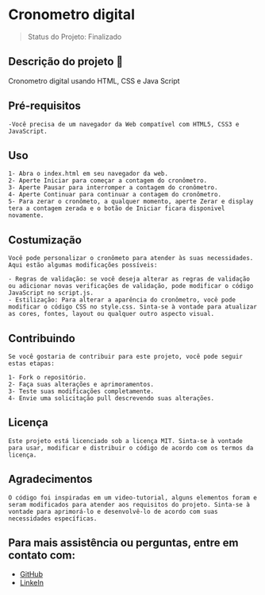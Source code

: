 <h1>Cronometro digital</h1>

> Status do Projeto: Finalizado

## Descrição do projeto :page_with_curl: 

<p align="justify">
  Cronometro digital usando HTML, CSS e Java Script 
</p>

## Pré-requisitos
    -Você precisa de um navegador da Web compatível com HTML5, CSS3 e JavaScript.
    
## Uso
    1- Abra o index.html em seu navegador da web.
    2- Aperte Iniciar para começar a contagem do cronômetro.
    3- Aperte Pausar para interromper a contagem do cronômetro.
    4- Aperte Continuar para continuar a contagem do cronômetro.
    5- Para zerar o cronômeto, a qualquer momento, aperte Zerar e display tera a contagem zerada e o botão de Iniciar ficara disponivel novamente.
    
## Costumização
    Você pode personalizar o cronômeto para atender às suas necessidades. Aqui estão algumas modificações possíveis:

    - Regras de validação: se você deseja alterar as regras de validação ou adicionar novas verificações de validação, pode modificar o código JavaScript no script.js.
    - Estilização: Para alterar a aparência do cronômetro, você pode modificar o código CSS no style.css. Sinta-se à vontade para atualizar as cores, fontes, layout ou qualquer outro aspecto visual.
    
## Contribuindo
    Se você gostaria de contribuir para este projeto, você pode seguir estas etapas:

    1- Fork o repositório.
    2- Faça suas alterações e aprimoramentos.
    3- Teste suas modificações completamente.
    4- Envie uma solicitação pull descrevendo suas alterações.
    
## Licença
    Este projeto está licenciado sob a licença MIT. Sinta-se à vontade para usar, modificar e distribuir o código de acordo com os termos da licença.
    
## Agradecimentos
    O código foi inspiradas em um video-tutorial, alguns elementos foram e seram modificados para atender aos requisitos do projeto. Sinta-se à vontade para aprimorá-lo e desenvolvê-lo de acordo com suas necessidades específicas.
    
## Para mais assistência ou perguntas, entre em contato com:
- [GitHub](https://github.com/eugeniobr25) 
- [LinkeIn](https://www.linkedin.com/in/eug%C3%AAnio-brilhante-moraes-lima-010957276/)
